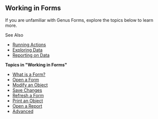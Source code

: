 ## Working in Forms

If you are unfamiliar with Genus Forms, explore the topics below to learn more.

See Also

*   [Running Actions](../running-actions/index.md)
*   [Exploring Data](../../search-and-refine/exploring-data.md)
*   [Reporting on Data](../../analyze-report-and-discover/index.md)

**Topics in "Working in Forms"**
* [What is a Form?](what-is-a-form.md)
* [Open a Form](open-a-form.md)
* [Modify an Object](modify-an-object.md)
* [Save Changes](save-changes.md)
* [Refresh a Form](refresh-a-form.md)
* [Print an Object](print-an-object.md)
* [Open a Report](open-a-report.md)
* [Advanced](advanced/advanced.md)